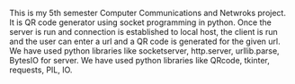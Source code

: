 This is my 5th semester Computer Communications and Netwroks project. It is QR code generator using socket programming in python. Once the server is run and connection is established to local host, the client is run and the user can enter a url and a QR code is generated for the given url. We have used python libraries like socketserver, http.server, urllib.parse, BytesIO for server. We have used python libraries like QRcode, tkinter, requests, PIL, IO.
